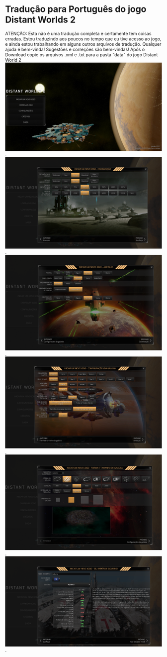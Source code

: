
# Tradução para Português do jogo Distant Worlds 2

ATENÇÃO: Esta não é uma tradução completa e certamente tem coisas erradas.
Estou traduzindo aos poucos no tempo que eu tive acesso ao jogo, e ainda estou trabalhando em alguns outros arquivos de tradução.
Qualquer ajuda é bem-vinda!
Sugestões e correções são bem-vindas!
Após o Download copie os arquivos .xml e .txt para a pasta "data" do jogo Distant World 2
![tela 1](/img/captura_1.png "tela 1").
![tela 2](/img/captura_2.png "tela 2").
![tela 3](/img/captura_3.png "tela 3").
![tela 4](/img/captura_4.png "tela 4").
![tela 5](/img/captura_5.png "tela 5").
![tela 6](/img/captura_6.png "tela 6").
